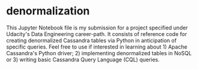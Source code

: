 # denormalization
This Jupyter Notebook file is my submission for a project specified under Udacity's Data Engineering career-path.
It consists of reference code for creating denormalized Cassandra tables via Python in anticipation of specific queries.
Feel free to use if interested in learning about 1) Apache Cassandra's Python driver; 2) implementing denormalized tables in NoSQL or 3) writing basic Cassandra Query Language (CQL) queries.
